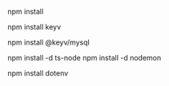 npm install

npm install keyv

npm install @keyv/mysql

npm install -d ts-node
npm install -d nodemon

npm install dotenv
